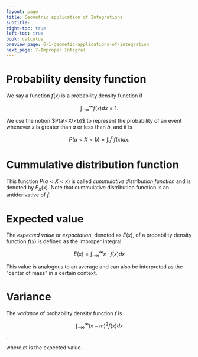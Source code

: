 ```yaml
---
layout: page
title: Geometric application of Integrations
subtitle: 
right-toc: true
left-toc: true
book: calculus
preview_page: 6-1-geometic-applications-of-integration
next_page: 7-Improper Integral
---
```


# Probability density function

We say a function $f(x)$ is a probability density function if 

$$\int_{-\infty}^\infty f(x)dx=1.$$

We use the notion $P(a\<X\<b)$ to represent the probability of an event whenever $x$ is greater than $a$ or less than $b$, and it is

$$P(a<X<b) = \int_a^bf(x)dx.$$

# Cummulative distribution function

This function $P(a<X<x)$ is called *cummulative distribution function* and is denoted by $F_X(x)$. Note that cummulative distribution function is an antiderivative of $f$.

# Expected value

The *expected value* or *expactation*, denoted as $E(x)$, of a probability density function $f(x)$ is defined as the improper integral:

$$ E(x) = \int_{-\infty}^\infty x \cdot f(x) dx $$

This value is analogous to an average and can also be interpreted as the "center of mass" in a certain context.

# Variance

The *variance* of probability density function $f$ is

$$\int_{-\infty}^\infty (x-m)^2f(x)dx$$,

where $m$ is the expected value.